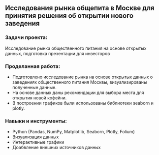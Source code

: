 ## Исследования рынка общепита в Москве для принятия решения об открытии нового заведения

### Задачи проекта:
Исследование рынка общественного питания на основе открытых данных, подготовка презентации для инвесторов 

### Проделанная работа:

- Подготовлено исследование рынка на основе открытых данных о заведениях общественного питания Москвы, визуализированы полученные данные.
- На основе данных даны рекомендации для выбора места для открытия новой кофейни.
- В построении графиков были использованы библиотеки seaborn и plotly.

### Навыки и инструменты:

- Python (Pandas, NumPy, Matplotlib, Seaborn, Plotly, Folium)
- Визуализация данных
- Интерактивные графики
- Доабвление внешних источников данных
